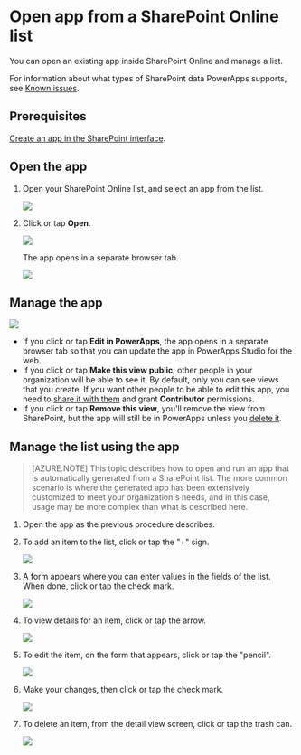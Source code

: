 <properties
	pageTitle="Open an app in SharePoint Online | Microsoft PowerApps"
	description="Open an existing app in SharePoint Online to manage a list."
	services=""
	suite="powerapps"
	documentationCenter="na"
	authors="RickSaling"
	manager="anneta"
	editor=""
	tags=""/>

<tags
   ms.service="powerapps"
   ms.devlang="na"
   ms.topic="article"
   ms.tgt_pltfrm="na"
   ms.workload="na"
   ms.date="10/11/2016"
   ms.author="ricksal"/>

# Open app from a SharePoint Online list

You can open an existing app inside SharePoint Online and manage a list.

For information about what types of SharePoint data PowerApps supports, see [Known issues](connection-sharepoint-online.md#known-issues).

## Prerequisites ##
[Create an app in the SharePoint interface](generate-app-from-sharepoint-list-interface.md).

## Open the app

1. Open your SharePoint Online list, and select an app from the list.

	![](./media/open-app-embedded-in-sharepoint/view-list.png)

2. Click or tap **Open**.

	![](./media/open-app-embedded-in-sharepoint/open-button.png)

	The app opens in a separate browser tab.

	![](./media/open-app-embedded-in-sharepoint/separate-tab.png)

## Manage the app ##

![](./media/open-app-embedded-in-sharepoint/command-bar.png)

- If you click or tap **Edit in PowerApps**, the app opens in a separate browser tab so that you can update the app in PowerApps Studio for the web.
- If you click or tap **Make this view public**, other people in your organization will be able to see it. By default, only you can see views that you create. If you want other people to be able to edit this app, you need to [share it with them](share-app.md) and grant **Contributor** permissions.
- If you click or tap **Remove this view**, you'll remove the view from SharePoint, but the app will still be in PowerApps unless you [delete it](delete-app.md).

## Manage the list using the app

> [AZURE.NOTE] This topic describes how to open and run an app that is automatically generated from a SharePoint list. The more common scenario is where the generated app has been extensively customized to meet your organization's needs, and in this case, usage may be more complex than what is described here.

1. Open the app as the previous procedure describes.

1. To add an item to the list, click or tap the "+" sign.

	![](./media/open-app-embedded-in-sharepoint/add-item.png)

2. A form appears where you can enter values in the fields of the list. When done, click or tap the check mark.

	![](./media/open-app-embedded-in-sharepoint/enter-item.png)

3. To view details for an item, click or tap the arrow.

	![](./media/open-app-embedded-in-sharepoint/open-item.png)

4. To edit the item, on the form that appears, click or tap the "pencil".

	![](./media/open-app-embedded-in-sharepoint/view-item.png)

5. Make your changes, then click or tap the check mark.

	![](./media/open-app-embedded-in-sharepoint/edit-item.png)

6. To delete an item, from the detail view screen, click or tap the trash can.

	![](./media/open-app-embedded-in-sharepoint/delete-item.png)
